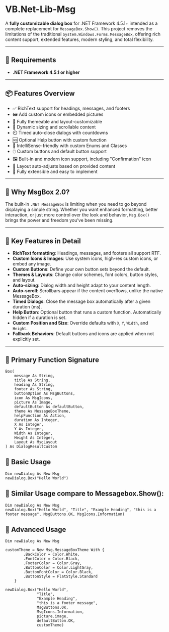 # VB.Net-Lib-Msg
A **fully customizable dialog box** for .NET Framework 4.5.1+ intended as a complete replacement for `MessageBox.Show()`. This project removes the limitations of the traditional `System.Windows.Forms.MessageBox`, offering rich content support, extended features, modern styling, and total flexibility.

---

## 🚀 Requirements

- **.NET Framework 4.5.1 or higher**

---

## 📦 Features Overview

- ✅ RichText support for headings, messages, and footers
- 🖼️ Add custom icons or embedded pictures
- 🎨 Fully themeable and layout-customizable
- 🧭 Dynamic sizing and scrollable content
- ⏲️ Timed auto-close dialogs with countdowns
- 🆘 Optional Help button with custom function
- 🧠 IntelliSense-friendly with custom Enums and Classes
- 🖱️ Custom buttons and default button support
- 🖼️ Built-in and modern icon support, including "Confirmation" icon
- 💬 Layout auto-adjusts based on provided content
- 🧪 Fully extensible and easy to implement

---

## 🧠 Why MsgBox 2.0?

The built-in `.NET MessageBox` is limiting when you need to go beyond displaying a simple string. Whether you want enhanced formatting, better interaction, or just more control over the look and behavior, `Msg.Box()` brings the power and freedom you've been missing.

---

## 🔑 Key Features in Detail

- **RichText formatting**: Headings, messages, and footers all support RTF.
- **Custom Icons & Images**: Use system icons, high-res custom icons, or embed any image.
- **Custom Buttons**: Define your own button sets beyond the default.
- **Themes & Layouts**: Change color schemes, font colors, button styles, and layout.
- **Auto-sizing**: Dialog width and height adapt to your content length.
- **Auto-scroll**: Scrollbars appear if the content overflows, unlike the native MessageBox.
- **Timed Dialogs**: Close the message box automatically after a given duration (ms).
- **Help Button**: Optional button that runs a custom function. Automatically hidden if a duration is set.
- **Custom Position and Size**: Override defaults with `X`, `Y`, `Width`, and `Height`.
- **Fallback Behaviors**: Default buttons and icons are applied when not explicitly set.

---

## 🧪 Primary Function Signature

```vb.net
Box(
    message As String,
    title As String,
    heading As String,
    footer As String,
    buttonOption As MsgButtons,
    icon As MsgIcons,
    picture As Image,
    defaultButton As defaultButton,
    theme As MessageBoxTheme,
    helpFunction As Action,
    duration As Integer,
    X As Integer,
    Y As Integer,
    Width As Integer,
    Height As Integer,
    Layout As MsgLayout
) As DialogResultCustom
```


## 🧪 Basic Usage

```vb.net
Dim newDialog As New Msg
newDialog.Box("Hello World")
```


## 🧪  Similar Usage compare to Messagebox.Show():

```vb.net
Dim newDialog As New Msg
newDialog.Box("Hello World", "Title", "Example Heading", "this is a footer message", MsgButtons.OK, MsgIcons.Information)
```


## 🧪 Advanced Usage

```vb.net
Dim newDialog As New Msg

customTheme = New Msg.MessageBoxTheme With {
        .BackColor = Color.White,
        .FontColor = Color.Black,
        .FooterColor = Color.Gray,
        .ButtonColor = Color.LightGray,
        .ButtonFontColor = Color.Black,
        .ButtonStyle = FlatStyle.Standard
    }

newDialog.Box("Hello World",
              "Title",
              "Example Heading",
              "this is a footer message",
              MsgButtons.OK,
              MsgIcons.Information,
              picture.image,
              defaultButton.OK,
              customTheme)
```

